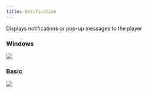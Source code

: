 ```yaml
---
title: Notification
---
```


Displays notifications or pop-up messages to the player

### Windows

<img src="https://i.imgur.com/Lik5pqK.png">

### Basic

<img src="https://i.imgur.com/I1bZKhm.png">